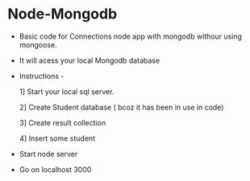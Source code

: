# Node-Mongodb
- Basic code for Connections node app with mongodb withour using mongoose.
- It will acess your local Mongodb database

- Instructions -

  1] Start your local sql server.

  2] Create Student database ( bcoz it has been in use in code)

  3] Create result collection

  4] Insert some student 


- Start node server 
- Go on localhost 3000 
